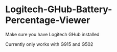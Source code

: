 # Logitech-GHub-Battery-Percentage-Viewer
Make sure you have Logitech GHub installed

Currently only works with G915 and G502
